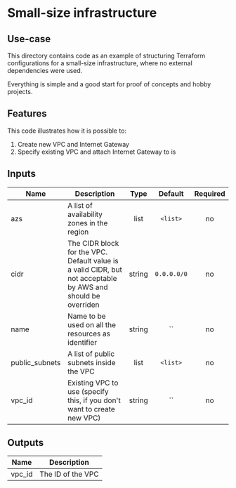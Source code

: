 # Small-size infrastructure

## Use-case

This directory contains code as an example of structuring Terraform configurations for a small-size infrastructure, where no external dependencies were used.

Everything is simple and a good start for proof of concepts and hobby projects.

## Features

This code illustrates how it is possible to:
1. Create new VPC and Internet Gateway
1. Specify existing VPC and attach Internet Gateway to is 

<!-- BEGINNING OF PRE-COMMIT-TERRAFORM DOCS HOOK -->

## Inputs

| Name | Description | Type | Default | Required |
|------|-------------|:----:|:-----:|:-----:|
| azs | A list of availability zones in the region | list | `<list>` | no |
| cidr | The CIDR block for the VPC. Default value is a valid CIDR, but not acceptable by AWS and should be overriden | string | `0.0.0.0/0` | no |
| name | Name to be used on all the resources as identifier | string | `` | no |
| public_subnets | A list of public subnets inside the VPC | list | `<list>` | no |
| vpc_id | Existing VPC to use (specify this, if you don't want to create new VPC) | string | `` | no |

## Outputs

| Name | Description |
|------|-------------|
| vpc_id | The ID of the VPC |

<!-- END OF PRE-COMMIT-TERRAFORM DOCS HOOK -->
